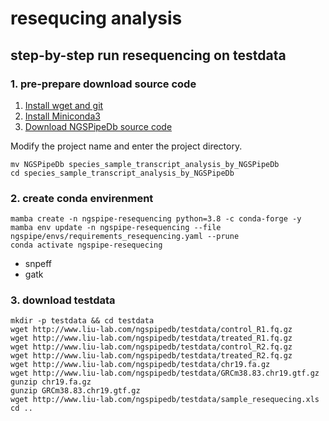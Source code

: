 # resequcing analysis

## step-by-step run resequencing on testdata

### 1. pre-prepare download source code

1. [Install wget and git](../NGSPipe-RNA-seq/#BasicLinux)
2. [Install Miniconda3](../NGSPipe-RNA-seq/#Miniconda)
3. [Download NGSPipeDb source code](../NGSPipe-RNA-seq/#NGSPipeDbSource)

Modify the project name and enter the project directory.

```shell
mv NGSPipeDb species_sample_transcript_analysis_by_NGSPipeDb
cd species_sample_transcript_analysis_by_NGSPipeDb
```

### 2. create conda envirenment

```shell
mamba create -n ngspipe-resequencing python=3.8 -c conda-forge -y
mamba env update -n ngspipe-resequencing --file ngspipe/envs/requirements_resequencing.yaml --prune
conda activate ngspipe-resequecing
```
  - snpeff
  - gatk


### 3. download testdata

```
mkdir -p testdata && cd testdata
wget http://www.liu-lab.com/ngspipedb/testdata/control_R1.fq.gz
wget http://www.liu-lab.com/ngspipedb/testdata/treated_R1.fq.gz
wget http://www.liu-lab.com/ngspipedb/testdata/control_R2.fq.gz
wget http://www.liu-lab.com/ngspipedb/testdata/treated_R2.fq.gz
wget http://www.liu-lab.com/ngspipedb/testdata/chr19.fa.gz
wget http://www.liu-lab.com/ngspipedb/testdata/GRCm38.83.chr19.gtf.gz
gunzip chr19.fa.gz
gunzip GRCm38.83.chr19.gtf.gz
wget http://www.liu-lab.com/ngspipedb/testdata/sample_resequecing.xls
cd ..
```
